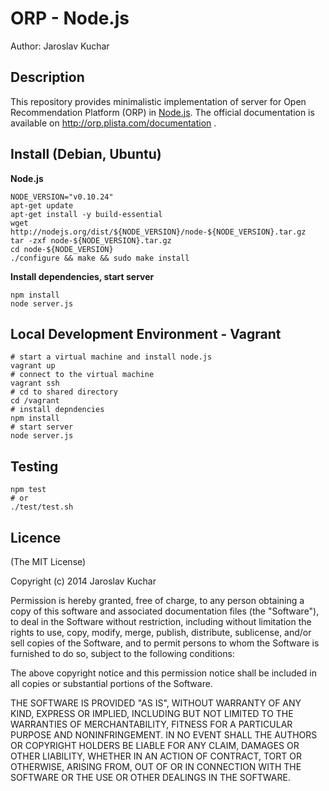 # ORP - Node.js

Author: Jaroslav Kuchar

## Description
This repository provides minimalistic implementation of server for Open Recommendation Platform (ORP) in <a href="http://nodejs.org/">Node.js</a>. 
The official documentation is available on http://orp.plista.com/documentation .

## Install (Debian, Ubuntu)

**Node.js** 

```
NODE_VERSION="v0.10.24"
apt-get update 
apt-get install -y build-essential
wget http://nodejs.org/dist/${NODE_VERSION}/node-${NODE_VERSION}.tar.gz 
tar -zxf node-${NODE_VERSION}.tar.gz
cd node-${NODE_VERSION}
./configure && make && sudo make install
```

**Install dependencies, start server** 

```
npm install 
node server.js
```

## Local Development Environment - Vagrant
```
# start a virtual machine and install node.js
vagrant up
# connect to the virtual machine
vagrant ssh
# cd to shared directory
cd /vagrant
# install depndencies
npm install 
# start server
node server.js
```

## Testing
```
npm test
# or 
./test/test.sh
```

## Licence

(The MIT License)	

Copyright (c) 2014 Jaroslav Kuchar

Permission is hereby granted, free of charge, to any person
obtaining a copy of this software and associated documentation
files (the "Software"), to deal in the Software without
restriction, including without limitation the rights to use,
copy, modify, merge, publish, distribute, sublicense, and/or sell
copies of the Software, and to permit persons to whom the
Software is furnished to do so, subject to the following
conditions:

The above copyright notice and this permission notice shall be
included in all copies or substantial portions of the Software.

THE SOFTWARE IS PROVIDED "AS IS", WITHOUT WARRANTY OF ANY KIND,
EXPRESS OR IMPLIED, INCLUDING BUT NOT LIMITED TO THE WARRANTIES
OF MERCHANTABILITY, FITNESS FOR A PARTICULAR PURPOSE AND
NONINFRINGEMENT. IN NO EVENT SHALL THE AUTHORS OR COPYRIGHT
HOLDERS BE LIABLE FOR ANY CLAIM, DAMAGES OR OTHER LIABILITY,
WHETHER IN AN ACTION OF CONTRACT, TORT OR OTHERWISE, ARISING
FROM, OUT OF OR IN CONNECTION WITH THE SOFTWARE OR THE USE OR
OTHER DEALINGS IN THE SOFTWARE.